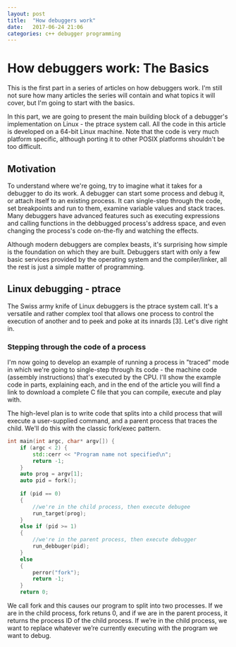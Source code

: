 ```yaml
---
layout: post
title:  "How debuggers work"
date:   2017-06-24 21:06
categories: c++ debugger programming
---
```



# How debuggers work: The Basics
This is the first part in a series of articles on how debuggers work. 
I'm still not sure how many articles the series will contain and what topics it will cover, 
but I'm going to start with the basics. 

In this part, we are going to present the main building block of a debugger's implementation on Linux - 
the ptrace system call. All the code in this article is developed on a 64-bit Linux machine. Note that 
the code is very much platform specific, although porting it to other POSIX platforms shouldn't be 
too difficult.

## Motivation

To understand where we're going, try to imagine what it takes for a debugger to do its work. A debugger 
can start some process and debug it, or attach itself to an existing process. It can single-step through 
the code, set breakpoints and run to them, examine variable values and stack traces. Many debuggers have 
advanced features such as executing expressions and calling functions in the debbugged process's 
address space, and even changing the process's code on-the-fly and watching the effects.

Although modern debuggers are complex beasts, it's surprising how simple is the foundation on which they 
are built. Debuggers start with only a few basic services provided by the operating system and the 
compiler/linker, all the rest is just a simple matter of programming.


## Linux debugging - ptrace

The Swiss army knife of Linux debuggers is the ptrace system call. It's a versatile and rather complex 
tool that allows one process to control the execution of another and to peek and poke at its innards [3]. 
Let's dive right in.

### Stepping through the code of a process

I'm now going to develop an example of running a process in "traced" mode in which we're going to 
single-step through its code - the machine code (assembly instructions) that's executed by the CPU. 
I'll show the example code in parts, explaining each, and in the end of the article you will find a 
link to download a complete C file that you can compile, execute and play with.

The high-level plan is to write code that splits into a child process that will execute a 
user-supplied command, and a parent process that traces the child. We'll do this with the
classic fork/exec pattern. 
```c++
int main(int argc, char* argv[]) {
    if (argc < 2) {
        std::cerr << "Program name not specified\n";
        return -1;
    }
    auto prog = argv[1];
    auto pid = fork();
    
    if (pid == 0) 
    {
        //we're in the child process, then execute debugee
        run_target(prog);
    }
    else if (pid >= 1)  
    {
        //we're in the parent process, then execute debugger
        run_debbuger(pid);
    }
    else
    {
        perror("fork");
        return -1;
    }
    return 0;
```

We call fork and this causes our program to split into two processes. If we are in the child process, 
fork retuns 0, and if we are in the parent process, it returns the process ID of the child process.
If we’re in the child process, we want to replace whatever we’re currently executing with the program 
we want to debug.

